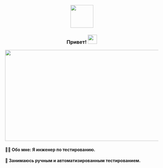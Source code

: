<div id="header" align="center">
	<img src="https://media.giphy.com/media/KzJkzjggfGN5Py6nkT/giphy.gif" width="75" height="75"/>
</div>
<div id="counters" align="center">
	<img src="https://komarev.com/ghpvc/?username=invizrogue&style=flat-square&color=blue" alt=""/>

### Привет! <img src="https://media.giphy.com/media/hvRJCLFzcasrR4ia7z/giphy.gif" width="30px"/>
</div>
</div>
<div align="center">
	<img src="https://media.giphy.com/media/qgQUggAC3Pfv687qPC/giphy.gif" width=600 height=300/>
</div>

#### :man_technologist: Обо мне: Я инженер по тестированию.
#### :page_with_curl: Занимаюсь ручным и автоматизированным тестированием.


<!--
### Hi there 👋

**invizrogue/invizrogue** is a ✨ _special_ ✨ repository because its `README.md` (this file) appears on your GitHub profile.

Here are some ideas to get you started:

- 🔭 I’m currently working on ...
- 🌱 I’m currently learning ...
- 👯 I’m looking to collaborate on ...
- 🤔 I’m looking for help with ...
- 💬 Ask me about ...
- 📫 How to reach me: ...
- 😄 Pronouns: ...
- ⚡ Fun fact: ...
-->
